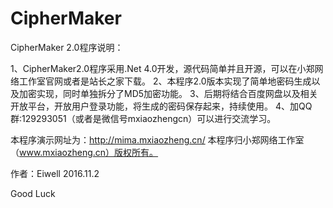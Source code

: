# CipherMaker

CipherMaker 2.0程序说明：

1、CipherMaker2.0程序采用.Net 4.0开发，源代码简单并且开源，可以在小郑网络工作室官网或者是站长之家下载。
2、本程序2.0版本实现了简单地密码生成以及加密实现，同时单独拆分了MD5加密功能。
3、后期将结合百度网盘以及相关开放平台，开放用户登录功能，将生成的密码保存起来，持续使用。
4、加QQ群:129293051（或者是微信号mxiaozhengcn）可以进行交流学习。 

本程序演示网址为：http://mima.mxiaozheng.cn/
本程序归小郑网络工作室（www.mxiaozheng.cn）版权所有。

作者：Eiwell 2016.11.2

Good Luck 
